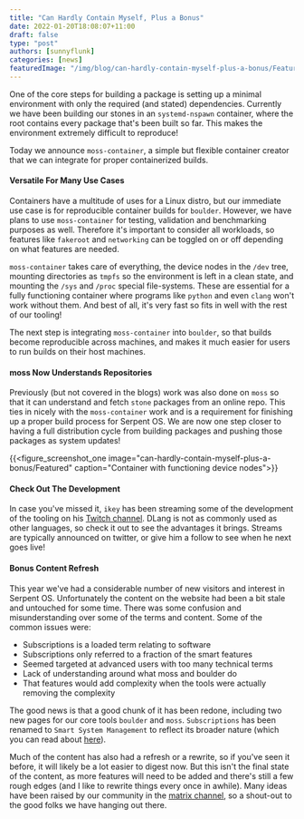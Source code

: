 ```yaml
---
title: "Can Hardly Contain Myself, Plus a Bonus"
date: 2022-01-20T18:08:07+11:00
draft: false
type: "post"
authors: [sunnyflunk]
categories: [news]
featuredImage: "/img/blog/can-hardly-contain-myself-plus-a-bonus/Featured.png"
---
```


One of the core steps for building a package is setting up a minimal environment with only the required (and stated)
dependencies. Currently we have been building our stones in an `systemd-nspawn` container, where the root contains every
package that's been built so far. This makes the environment extremely difficult to reproduce!

<!--more-->

Today we announce `moss-container`, a simple but flexible container creator that we can integrate for proper
containerized builds.

#### Versatile For Many Use Cases

Containers have a multitude of uses for a Linux distro, but our immediate use case is for reproducible container builds
for `boulder`. However, we have plans to use `moss-container` for testing, validation and benchmarking purposes as well.
Therefore it's important to consider all workloads, so features like `fakeroot` and `networking` can be toggled on or
off depending on what features are needed.

`moss-container` takes care of everything, the device nodes in the `/dev` tree, mounting directories as `tmpfs` so the
environment is left in a clean state, and mounting the `/sys` and `/proc` special file-systems. These are essential for
a fully functioning container where programs like `python` and even `clang` won't work without them. And best of all,
it's very fast so fits in well with the rest of our tooling!

The next step is integrating `moss-container` into `boulder`, so that builds become reproducible across machines, and
makes it much easier for users to run builds on their host machines.

#### moss Now Understands Repositories

Previously (but not covered in the blogs) work was also done on `moss` so that it can understand and fetch `stone`
packages from an online repo. This ties in nicely with the `moss-container` work and is a requirement for finishing up a
proper build process for Serpent OS. We are now one step closer to having a full distribution cycle from building
packages and pushing those packages as system updates!

{{<figure_screenshot_one image="can-hardly-contain-myself-plus-a-bonus/Featured" caption="Container with functioning device nodes">}}

#### Check Out The Development

In case you've missed it, `ikey` has been streaming some of the development of the tooling on his
[Twitch channel](https://www.twitch.tv/ikeydoherty). DLang is not as commonly used as other languages, so check it out
to see the advantages it brings. Streams are typically announced on twitter, or give him a follow to see when he next
goes live!

#### Bonus Content Refresh

This year we've had a considerable number of new visitors and interest in Serpent OS. Unfortunately the content on the
website had been a bit stale and untouched for some time. There was some confusion and misunderstanding over some of the
terms and content. Some of the common issues were:

- Subscriptions is a loaded term relating to software
- Subscriptions only referred to a fraction of the smart features
- Seemed targeted at advanced users with too many technical terms
- Lack of understanding around what moss and boulder do
- That features would add complexity when the tools were actually removing the complexity

The good news is that a good chunk of it has been redone, including two new pages for our core tools `boulder` and
`moss`. `Subscriptions` has been renamed to `Smart System Management` to reflect its broader nature (which you can read
about [here](/smart)).

Much of the content has also had a refresh or a rewrite, so if you've seen it before, it will likely be a lot easier to
digest now. But this isn't the final state of the content, as more features will need to be added and there's still a
few rough edges (and I like to rewrite things every once in awhile). Many ideas have been raised by our community in the
[matrix channel](https://matrix.to/#/#serpentos:matrix.org), so a shout-out to the good folks we have hanging out there.
